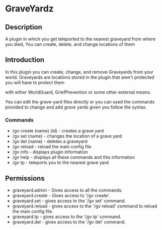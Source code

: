 # GraveYardz

## Description

A plugin in which you get teleported to the nearest graveyard from where you died, You can create, delete, and change locations of them

## Introduction 

In this plugin you can create, change, and remove Graveyards from your world. Graveyards are locations stored in the plugin that aren't protected you will have to protect them

with either WorldGuard, GriefPrevention or some other external means. 

You can edit the grave-yard files directly or you can used the commands provided to change and add grave yards given you follow the syntax. 

### Commands

  - /gv create (name) (id) - creates a grave yard
  - /gv set (name) - changes the location of a grave yard
  - /gv del (name) - deletes a graveyard
  - /gv reload - reload the main config file
  - /gv info - displays plugin information
  - /gv help - displays all these commands and this information
  - /gv tp - teleports you to the nearest grave yard

## Permissions 

  - graveyard.admin - Gives access to all the commands.
  - graveyard.create - Gives access to '/gv create'.
  - graveyard.set - gives access to the '/gv set' command.
  - graveyard.reload - gives access to the '/gv reload' command to reload the main config file. 
  - graveyard.tp - gives access to the '/gv tp' command. 
  - graveyard.del - gives access to the '/gv del' command. 
